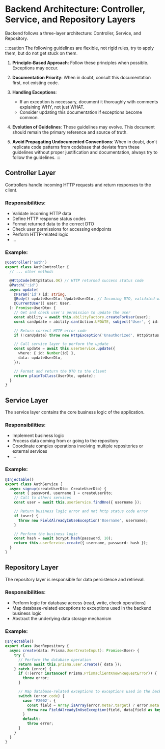 # Backend Architecture: Controller, Service, and Repository Layers

Backend follows a three-layer architecture: Controller, Service, and Repository.

:::caution
The following guidelines are flexible, not rigid rules, try to apply them, but do not get stuck on them.

1. **Principle-Based Approach**: Follow these principles when possible. Exceptions may occur.

2. **Documentation Priority**: When in doubt, consult this documentation first, not existing code.

3. **Handling Exceptions**:
   - If an exception is necessary, document it thoroughly with comments explaining WHY, not just WHAT.
   - Consider updating this documentation if exceptions become common.

4. **Evolution of Guidelines**: These guidelines may evolve. This document should remain the primary reference and source of truth.

5. **Avoid Propagating Undocumented Conventions**: When in doubt, don't replicate code patterns from codebase that deviate from these guidelines without proper justification and documentation, always try to follow the guidelines.
:::

## Controller Layer

Controllers handle incoming HTTP requests and return responses to the client.

### Responsibilities:
- Validate incoming HTTP data
- Define HTTP response status codes
- Format returned data to the correct DTO
- Check user permissions for accessing endpoints
- Perform HTTP-related logic
- ...

### Example:
```typescript
@Controller('auth')
export class AuthController {
  // ... other methods

  @HttpCode(HttpStatus.OK) // HTTP returned success status code
  @Patch(':id')
  async update(
    @Param('id') id: string,
    @Body() updateUserDto: UpdateUserDto, // Incoming DTO, validated with a global configuration in this project
    @CurrentUser() user: User,
  ): Promise<UserDto> {
    // Get and check user's permission to update the user
    const ability = await this.abilityFactory.createForUser(user);
    const canUpdate = ability.can(Action.UPDATE, subject('User', { id: Number(id) }));

    // Return correct HTTP error code
    if (!canUpdate) throw new HttpException('Unauthorized', HttpStatus.FORBIDDEN);

    // Call service layer to perform the update
    const update = await this.userService.update({
      where: { id: Number(id) },
      data: updateUserDto,
    });

    // Format and return the DTO to the client
    return plainToClass(UserDto, update);
  }
}
```

## Service Layer

The service layer contains the core business logic of the application.

### Responsibilities:
- Implement business logic
- Process data coming from or going to the repository
- Coordinate complex operations involving multiple repositories or external services
- ...

### Example:
```typescript
@Injectable()
export class AuthService {
  async signup(createUserDto: CreateUserDto) {
    const { password, username } = createUserDto;
    // Call to others services
    const user = await this.userService.findOne({ username });

    // Return business logic error and not http status code error
    if (user) {
      throw new FieldAlreadyInUseException('Username', username);
    }

    // Perform the business logic
    const hash = await bcrypt.hash(password, 10);
    return this.userService.create({ username, password: hash });
  }
}
```

## Repository Layer

The repository layer is responsible for data persistence and retrieval.

### Responsibilities:
- Perform logic for database access (read, write, check operations)
- Map database-related exceptions to exceptions used in the backend business logic
- Abstract the underlying data storage mechanism

### Example:
```typescript
@Injectable()
export class UserRepository {
  async create(data: Prisma.UserCreateInput): Promise<User> {
    try {
      // Perform the database operation
      return await this.prisma.user.create({ data });
    } catch (error) {
      if (!(error instanceof Prisma.PrismaClientKnownRequestError)) {
        throw error;
      }

      // Map database-related exceptions to exceptions used in the backend business logic
      switch (error.code) {
        case 'P2002': {
          const field = Array.isArray(error.meta?.target) ? error.meta.target.join(', ') : '';
          throw new FieldAlreadyInUseException(field, data[field as keyof typeof data]);
        }
        default:
          throw error;
      }
    }
  }
}
```